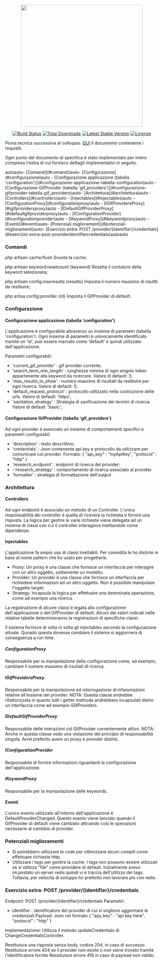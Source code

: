 <p align="center"><a href="https://laravel.com" target="_blank"><img src="https://raw.githubusercontent.com/laravel/art/master/logo-lockup/5%20SVG/2%20CMYK/1%20Full%20Color/laravel-logolockup-cmyk-red.svg" width="400"></a></p>

<p align="center">
<a href="https://travis-ci.org/laravel/framework"><img src="https://travis-ci.org/laravel/framework.svg" alt="Build Status"></a>
<a href="https://packagist.org/packages/laravel/framework"><img src="https://poser.pugx.org/laravel/framework/d/total.svg" alt="Total Downloads"></a>
<a href="https://packagist.org/packages/laravel/framework"><img src="https://poser.pugx.org/laravel/framework/v/stable.svg" alt="Latest Stable Version"></a>
<a href="https://packagist.org/packages/laravel/framework"><img src="https://poser.pugx.org/laravel/framework/license.svg" alt="License"></a>
</p>

Prova tecnica successiva al colloquio. <a href="/docs/prova_tecnica.pdf">QUI</a> il documento contenente i requisiti.

Ogni punto del documento di specifica è stato implementato per intero compreso l'extra di cui fornisco dettagli implementativi in seguito.

<!-- TOC -->autoauto- [Comandi](#comandi)auto- [Configurazione](#configurazione)auto    - [Configurazione applicazione (tabella 'configuration')](#configurazione-applicazione-tabella-configuration)auto    - [Configurazione GifProvider (tabella 'gif_providers')](#configurazione-gifprovider-tabella-gif_providers)auto- [Architettura](#architettura)auto    - [Controllers](#controllers)auto    - [Injectables](#injectables)auto        - [ConfigurationProxy](#configurationproxy)auto        - [IGifProvidersProxy](#igifprovidersproxy)auto        - [IDefaultGifProviderProxy](#idefaultgifproviderproxy)auto        - [IConfigurationProvider](#iconfigurationprovider)auto        - [IKeywordProxy](#ikeywordproxy)auto    - [Eventi](#eventi)auto- [Potenziali miglioramenti](#potenziali-miglioramenti)auto- [Esercizio extra: POST /provider/{identifier}/credentials](#esercizio-extra-post-provideridentifiercredentials)autoauto<!-- /TOC -->

### Comandi
php artisan cache:flush
Svuota la cache;

php artisan keyword:resetcount {keyword}
Resetta il contatore della keyword selezionata;

php artisan config:maxresults {results}
Imposta il numero massimo di risultti da restituire;

php artisa config:provider {id}
Imposta il GifProvider di default.

### Configurazione
#### Configurazione applicazione (tabella 'configuration')
L'applicazione è configurabile attraverso un insieme di parametri (tabella 'configuration'). Ogni insieme di parametri è univocamente identificato tramite un 'id', può essere marcato come 'default' e quindi utilizzato dall'applicazione.

Parametri configurabili:
- 'current_gif_provider' : gif provider corrente;
- 'search_term_min_length' : lunghezza minima di ogni singolo token appartenente alla keyword da ricercare. Valore di default: 3;
- 'max_results_to_show' : numero massimo di risultati da restituire per ogni ricerca. Valore di default: 5;
- 'default_request_protocol' : protocollo utilizzato nella costruzione delle urls. Valore di default: 'https';
- 'sanitation_strategy' : Strategia di sanificazione dei termini di ricerca. Valore di default: 'basic';

#### Configurazione GifProvider (tabella 'gif_providers')
Ad ogni provider è associato un insieme di comportamenti specifici e parametri configurabli.

- 'description' : testo descrittivo;
- 'credentials' : Json contenente api key e protocollo da utilizzare per comunicare col provider. Formato:
{
    "api_key" : "myApiKey",
    "protocol" : "http"
}
- 'research_endpoint' : endpoint di ricerca del provider;
- -'research_strategy' : comportamento di ricerca associato al provider
- 'formatter' : strategia di formattazione dell'output

### Architettura
#### Controllers
Ad ogni endpoint è associato un metodo di un Controller. L'unica  responsabilità dei controller è quella di ricevere la richiesta e fornire una risposta. La logica per gestire le varie richieste viene delegata ad un insieme di classi con cui il controller interagisce iniettandole come dipendenze.
#### Injectables
L'applicazione fa ampio uso di classi iniettabili. Per comodità le ho distinte in base al nome pattern che ho usato per progettarle.

- Proxy: Un proxy è una classe che fornisce un interfaccia per interagire con un altro oggetto, solitamente un modello;
- Provider: Un provider è una classe che fornisce un interfaccia per richiedere informazioni ad un altro oggetto. Non è possibile manipolare l'oggetto target;
- Strategy: Incapsula la logica per effettuare una dereminata operazione, come ad esempio una ricerca.

La registrazione di alcune classi è legata alla configurazione dell'applicazione o del GifProvider di default. Alcuni dei valori indicati nelle relative tabelle determineranno la registrazioni di specifiche classi.

Il sistema fornisce di volta in volta gli injectables secondo la configurazione attuale. Qunado questa dovesse cambiare il sistema si aggiornera di conseguenza a run time.

##### ConfigurationProxy
Responsabile per la manipolazione della configurazione come, ad esempio, cambiare il numero massimo di risultati di ricerca.

##### IGifProvidersProxy
Responsabile per la manipolazione ed *interrogazione* di infaromazioni relative all'insieme dei provider.
NOTA: Questa classe andrebbe rifattorizzata in quanto tutti i getter methods andrebbero incapsulati dietro un interfaccia come ad esempio IGifProviders.

##### IDefaultGifProviderProxy
Responsabile delle interazioni col GifProvider correntemente attivo.
NOTA: Anche in questa classe vedo una violazione del principio di responsabilità singola. Avrei preferito avere un proxy e provider distinti.

##### IConfigurationProvider
Responsabile di fornire informazioni riguardanti la configurazione dell'applicazione.

##### IKeywordProxy
Responsabile per la manipolazione delle keywords.

#### Eventi
L'unico evento utilizzato all'interno dell'applicazione è DefaultProviderChanged. Questo evento viene lanciato quando il GifProvider di default viene cambiato attivando così le operazioni necessarie al cambbio di provider.

### Potenziali miglioramenti
- Si potrebbero utilizzare le code per ottimizzare alcuni compiti come effettuare richieste http;
- Utilizzare i tags per gestire la cache. I tags non possono essere utilizzati se si utilizza "file" come providere di default. Inizialmente avevo im,postato un server redis quindi vi è traccia dell'utilizzo dei tags. Tuttavia, per velocità di sviluppo ho preferito non lavorare piu con redis.

### Esercizio extra: POST /provider/{identifier}/credentials
Endpoint: POST /provider/{identifier}/credentials
Parametri:
- identifier : identificatore del provider di cui si vogliono aggiornare le credenziali
Payload:
Json nel formato
{
    "apy_key" : "api key here",
    "protocol" : "http"
}

Implementazione:
Utilizza il metodo updateCredentials di ChangeCredentialsController.

Restituisce una risposta senza body, codice 204, in caso di successo.
Restituisce errore 404 se il provider non esiste o non viene trovato tramite l'identificatore fornito
Resistuisce errore 418 in caso di payload non valido.